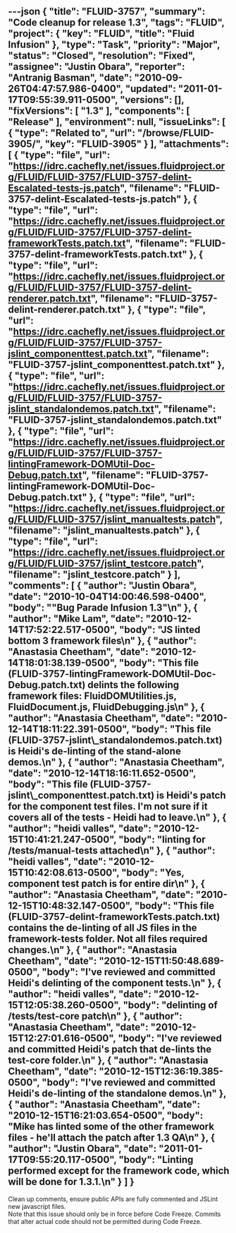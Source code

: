 ---json
{
  "title": "FLUID-3757",
  "summary": "Code cleanup for release 1.3",
  "tags": "FLUID",
  "project": {
    "key": "FLUID",
    "title": "Fluid Infusion"
  },
  "type": "Task",
  "priority": "Major",
  "status": "Closed",
  "resolution": "Fixed",
  "assignee": "Justin Obara",
  "reporter": "Antranig Basman",
  "date": "2010-09-26T04:47:57.986-0400",
  "updated": "2011-01-17T09:55:39.911-0500",
  "versions": [],
  "fixVersions": [
    "1.3"
  ],
  "components": [
    "Release"
  ],
  "environment": null,
  "issueLinks": [
    {
      "type": "Related to",
      "url": "/browse/FLUID-3905/",
      "key": "FLUID-3905"
    }
  ],
  "attachments": [
    {
      "type": "file",
      "url": "https://idrc.cachefly.net/issues.fluidproject.org/FLUID/FLUID-3757/FLUID-3757-delint-Escalated-tests-js.patch",
      "filename": "FLUID-3757-delint-Escalated-tests-js.patch"
    },
    {
      "type": "file",
      "url": "https://idrc.cachefly.net/issues.fluidproject.org/FLUID/FLUID-3757/FLUID-3757-delint-frameworkTests.patch.txt",
      "filename": "FLUID-3757-delint-frameworkTests.patch.txt"
    },
    {
      "type": "file",
      "url": "https://idrc.cachefly.net/issues.fluidproject.org/FLUID/FLUID-3757/FLUID-3757-delint-renderer.patch.txt",
      "filename": "FLUID-3757-delint-renderer.patch.txt"
    },
    {
      "type": "file",
      "url": "https://idrc.cachefly.net/issues.fluidproject.org/FLUID/FLUID-3757/FLUID-3757-jslint_componenttest.patch.txt",
      "filename": "FLUID-3757-jslint_componenttest.patch.txt"
    },
    {
      "type": "file",
      "url": "https://idrc.cachefly.net/issues.fluidproject.org/FLUID/FLUID-3757/FLUID-3757-jslint_standalondemos.patch.txt",
      "filename": "FLUID-3757-jslint_standalondemos.patch.txt"
    },
    {
      "type": "file",
      "url": "https://idrc.cachefly.net/issues.fluidproject.org/FLUID/FLUID-3757/FLUID-3757-lintingFramework-DOMUtil-Doc-Debug.patch.txt",
      "filename": "FLUID-3757-lintingFramework-DOMUtil-Doc-Debug.patch.txt"
    },
    {
      "type": "file",
      "url": "https://idrc.cachefly.net/issues.fluidproject.org/FLUID/FLUID-3757/jslint_manualtests.patch",
      "filename": "jslint_manualtests.patch"
    },
    {
      "type": "file",
      "url": "https://idrc.cachefly.net/issues.fluidproject.org/FLUID/FLUID-3757/jslint_testcore.patch",
      "filename": "jslint_testcore.patch"
    }
  ],
  "comments": [
    {
      "author": "Justin Obara",
      "date": "2010-10-04T14:00:46.598-0400",
      "body": "\"Bug Parade Infusion 1.3\"\n"
    },
    {
      "author": "Mike Lam",
      "date": "2010-12-14T17:52:22.517-0500",
      "body": "JS linted bottom 3 framework files\n"
    },
    {
      "author": "Anastasia Cheetham",
      "date": "2010-12-14T18:01:38.139-0500",
      "body": "This file (FLUID-3757-lintingFramework-DOMUtil-Doc-Debug.patch.txt) delints the following framework files: FluidDOMUtilities.js, FluidDocument.js, FluidDebugging.js\n"
    },
    {
      "author": "Anastasia Cheetham",
      "date": "2010-12-14T18:11:22.391-0500",
      "body": "This file (FLUID-3757-jslint\\_standalondemos.patch.txt) is Heidi's de-linting of the stand-alone demos.\n"
    },
    {
      "author": "Anastasia Cheetham",
      "date": "2010-12-14T18:16:11.652-0500",
      "body": "This file (FLUID-3757-jslint\\_componenttest.patch.txt) is Heidi's patch for the component test files. I'm not sure if it covers **all** of the tests - Heidi had to leave.\n"
    },
    {
      "author": "heidi valles",
      "date": "2010-12-15T10:41:21.247-0500",
      "body": "linting for /tests/manual-tests attached\n"
    },
    {
      "author": "heidi valles",
      "date": "2010-12-15T10:42:08.613-0500",
      "body": "Yes, component test patch is for entire dir\n"
    },
    {
      "author": "Anastasia Cheetham",
      "date": "2010-12-15T10:48:32.147-0500",
      "body": "This file (FLUID-3757-delint-frameworkTests.patch.txt) contains the de-linting of all JS files in the framework-tests folder. Not all files required changes.\n"
    },
    {
      "author": "Anastasia Cheetham",
      "date": "2010-12-15T11:50:48.689-0500",
      "body": "I've reviewed and committed Heidi's delinting of the component tests.\n"
    },
    {
      "author": "heidi valles",
      "date": "2010-12-15T12:05:38.260-0500",
      "body": "delinting of /tests/test-core patch\n"
    },
    {
      "author": "Anastasia Cheetham",
      "date": "2010-12-15T12:27:01.616-0500",
      "body": "I've reviewed and committed Heidi's patch that de-lints the test-core folder.\n"
    },
    {
      "author": "Anastasia Cheetham",
      "date": "2010-12-15T12:36:19.385-0500",
      "body": "I've reviewed and committed Heidi's de-linting of the standalone demos.\n"
    },
    {
      "author": "Anastasia Cheetham",
      "date": "2010-12-15T16:21:03.654-0500",
      "body": "Mike has linted some of the other framework files - he'll attach the patch after 1.3 QA\n"
    },
    {
      "author": "Justin Obara",
      "date": "2011-01-17T09:55:20.117-0500",
      "body": "Linting performed except for the framework code, which will be done for 1.3.1.\n"
    }
  ]
}
---
Clean up comments, ensure public APIs are fully commented and JSLint new javascript files.\
Note that this issue should only be in force before Code Freeze. Commits that alter actual code should not be permitted during Code Freeze.

        